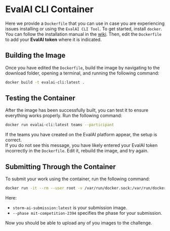 # EvalAI CLI Container

Here we provide a `Dockerfile` that you can use in case you are experiencing issues installing or using the `EvalAI CLI Tool`. To get started, install `docker`. You can follow the installation manual in the [wiki](https://2025-ai-challenge.readthedocs.io/en/latest/dataset.html). Then, edit the `Dockerfile` to add your **EvalAI token** where it is indicated.



## Building the Image  

Once you have edited the `Dockerfile`, build the image by navigating to the download folder, opening a terminal, and running the following command:

```bash
docker build -t evalai-cli:latest .
```



## Testing the Container  

After the image has been successfully built, you can test it to ensure everything works properly. Run the following command:

```bash
docker run evalai-cli:latest teams --participant
```

If the teams you have created on the EvalAI platform appear, the setup is correct.  
If you do not see this message, you have likely entered your EvalAI token incorrectly in the `Dockerfile`. Edit it, rebuild the image, and try again.


## Submitting Through the Container  

To submit your work using the container, run the following command:

```bash
docker run -it --rm --user root -v /var/run/docker.sock:/var/run/docker.sock evalai-cli:latest push storm-ai-submission:latest --phase mit-competition-2394
```

Here:
-  `storm-ai-submission:latest` is your submission image.
- `--phase mit-competition-2394` specifies the phase for your submission.

Now you should be able to upload any of you images to the challenge.